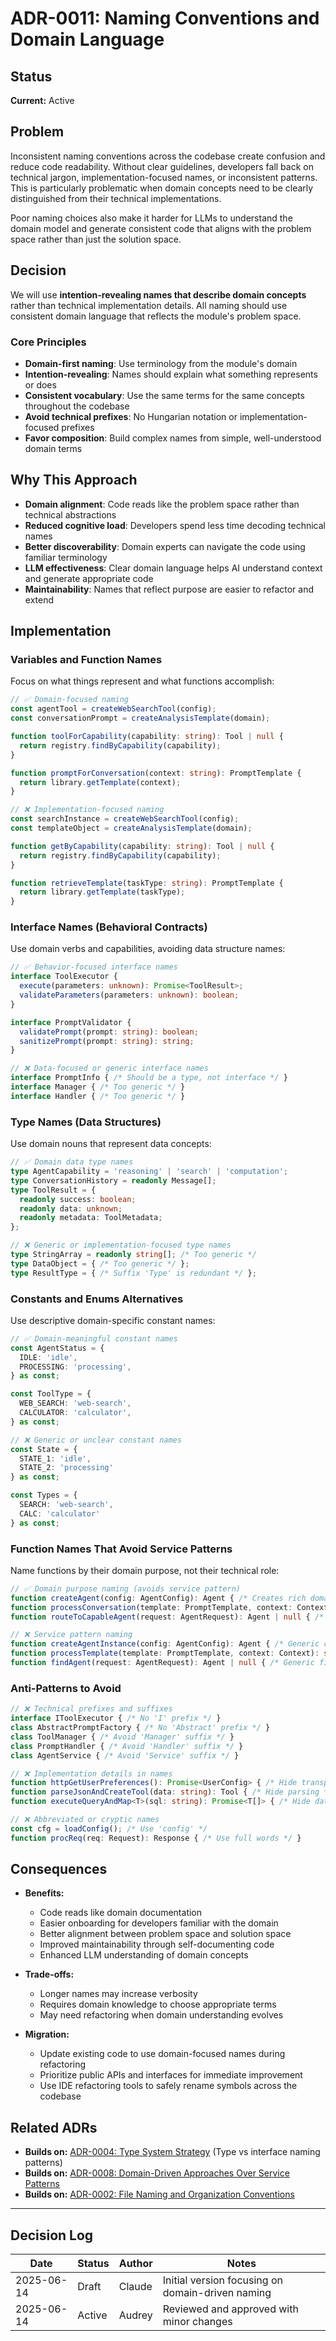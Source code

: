 # ADR-0011: Naming Conventions and Domain Language

## Status

**Current:** Active

## Problem

Inconsistent naming conventions across the codebase create confusion and reduce code readability. Without clear guidelines, developers fall back on technical jargon, implementation-focused names, or inconsistent patterns. This is particularly problematic when domain concepts need to be clearly distinguished from their technical implementations.

Poor naming choices also make it harder for LLMs to understand the domain model and generate consistent code that aligns with the problem space rather than just the solution space.

## Decision

We will use **intention-revealing names that describe domain concepts** rather than technical implementation details. All naming should use consistent domain language that reflects the module's problem space.

### Core Principles

- **Domain-first naming**: Use terminology from the module's domain
- **Intention-revealing**: Names should explain what something represents or does
- **Consistent vocabulary**: Use the same terms for the same concepts throughout the codebase
- **Avoid technical prefixes**: No Hungarian notation or implementation-focused prefixes
- **Favor composition**: Build complex names from simple, well-understood domain terms

## Why This Approach

- **Domain alignment**: Code reads like the problem space rather than technical abstractions
- **Reduced cognitive load**: Developers spend less time decoding technical names
- **Better discoverability**: Domain experts can navigate the code using familiar terminology
- **LLM effectiveness**: Clear domain language helps AI understand context and generate appropriate code
- **Maintainability**: Names that reflect purpose are easier to refactor and extend

## Implementation

### Variables and Function Names

Focus on what things represent and what functions accomplish:

```typescript
// ✅ Domain-focused naming
const agentTool = createWebSearchTool(config);
const conversationPrompt = createAnalysisTemplate(domain);

function toolForCapability(capability: string): Tool | null {
  return registry.findByCapability(capability);
}

function promptForConversation(context: string): PromptTemplate {
  return library.getTemplate(context);
}

// ❌ Implementation-focused naming
const searchInstance = createWebSearchTool(config);
const templateObject = createAnalysisTemplate(domain);

function getByCapability(capability: string): Tool | null {
  return registry.findByCapability(capability);
}

function retrieveTemplate(taskType: string): PromptTemplate {
  return library.getTemplate(taskType);
}
```

### Interface Names (Behavioral Contracts)

Use domain verbs and capabilities, avoiding data structure names:

```typescript
// ✅ Behavior-focused interface names
interface ToolExecutor {
  execute(parameters: unknown): Promise<ToolResult>;
  validateParameters(parameters: unknown): boolean;
}

interface PromptValidator {
  validatePrompt(prompt: string): boolean;
  sanitizePrompt(prompt: string): string;
}

// ❌ Data-focused or generic interface names
interface PromptInfo { /* Should be a type, not interface */ }
interface Manager { /* Too generic */ }
interface Handler { /* Too generic */ }
```

### Type Names (Data Structures)

Use domain nouns that represent data concepts:

```typescript
// ✅ Domain data type names
type AgentCapability = 'reasoning' | 'search' | 'computation';
type ConversationHistory = readonly Message[];
type ToolResult = {
  readonly success: boolean;
  readonly data: unknown;
  readonly metadata: ToolMetadata;
};

// ❌ Generic or implementation-focused type names
type StringArray = readonly string[]; /* Too generic */
type DataObject = { /* Too generic */ };
type ResultType = { /* Suffix 'Type' is redundant */ };
```

### Constants and Enums Alternatives

Use descriptive domain-specific constant names:

```typescript
// ✅ Domain-meaningful constant names
const AgentStatus = {
  IDLE: 'idle',
  PROCESSING: 'processing', 
} as const;

const ToolType = {
  WEB_SEARCH: 'web-search',
  CALCULATOR: 'calculator',
} as const;

// ❌ Generic or unclear constant names
const State = {
  STATE_1: 'idle',
  STATE_2: 'processing'
} as const;

const Types = {
  SEARCH: 'web-search',
  CALC: 'calculator'
} as const;
```

### Function Names That Avoid Service Patterns

Name functions by their domain purpose, not their technical role:

```typescript
// ✅ Domain purpose naming (avoids service pattern)
function createAgent(config: AgentConfig): Agent { /* Creates rich domain object */ }
function processConversation(template: PromptTemplate, context: Context): string { /* Domain operation */ }
function routeToCapableAgent(request: AgentRequest): Agent | null { /* Domain logic */ }

// ❌ Service pattern naming
function createAgentInstance(config: AgentConfig): Agent { /* Generic creation */ }
function processTemplate(template: PromptTemplate, context: Context): string { /* Generic processing */ }
function findAgent(request: AgentRequest): Agent | null { /* Generic finding */ }
```

### Anti-Patterns to Avoid

```typescript
// ❌ Technical prefixes and suffixes
interface IToolExecutor { /* No 'I' prefix */ }
class AbstractPromptFactory { /* No 'Abstract' prefix */ }
class ToolManager { /* Avoid 'Manager' suffix */ }
class PromptHandler { /* Avoid 'Handler' suffix */ }
class AgentService { /* Avoid 'Service' suffix */ }

// ❌ Implementation details in names
function httpGetUserPreferences(): Promise<UserConfig> { /* Hide transport */ }
function parseJsonAndCreateTool(data: string): Tool { /* Hide parsing */ }
function executeQueryAndMap<T>(sql: string): Promise<T[]> { /* Hide database details */ }

// ❌ Abbreviated or cryptic names
const cfg = loadConfig(); /* Use 'config' */ 
function procReq(req: Request): Response { /* Use full words */ }
```

## Consequences

- **Benefits:**
  - Code reads like domain documentation
  - Easier onboarding for developers familiar with the domain
  - Better alignment between problem space and solution space
  - Improved maintainability through self-documenting code
  - Enhanced LLM understanding of domain concepts

- **Trade-offs:**
  - Longer names may increase verbosity
  - Requires domain knowledge to choose appropriate terms
  - May need refactoring when domain understanding evolves

- **Migration:**
  - Update existing code to use domain-focused names during refactoring
  - Prioritize public APIs and interfaces for immediate improvement
  - Use IDE refactoring tools to safely rename symbols across the codebase

## Related ADRs

- **Builds on:** [ADR-0004: Type System Strategy](0004-type-stretegy.md) (Type vs interface naming patterns)
- **Builds on:** [ADR-0008: Domain-Driven Approaches Over Service Patterns](0008-domain-driven-design.md)
- **Builds on:** [ADR-0002: File Naming and Organization Conventions](0002-file-organization.md)

---

## Decision Log

| Date | Status | Author | Notes |
|------|--------|--------|-------|
| 2025-06-14 | Draft | Claude | Initial version focusing on domain-driven naming |
| 2025-06-14 | Active | Audrey | Reviewed and approved with minor changes |
